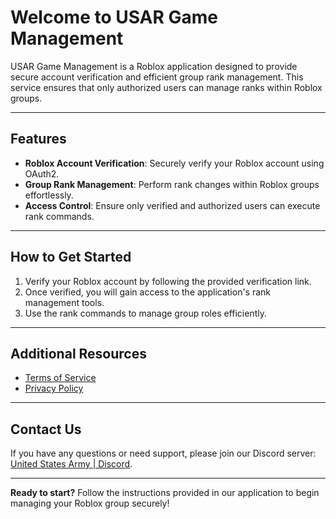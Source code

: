 # Welcome to USAR Game Management

USAR Game Management is a Roblox application designed to provide secure account verification and efficient group rank management. This service ensures that only authorized users can manage ranks within Roblox groups.

---

## Features
- **Roblox Account Verification**: Securely verify your Roblox account using OAuth2.
- **Group Rank Management**: Perform rank changes within Roblox groups effortlessly.
- **Access Control**: Ensure only verified and authorized users can execute rank commands.

---

## How to Get Started
1. Verify your Roblox account by following the provided verification link.
2. Once verified, you will gain access to the application's rank management tools.
3. Use the rank commands to manage group roles efficiently.

---

## Additional Resources
- [Terms of Service](https://usardevelopment.github.io/Terms%20of%20Service/)
- [Privacy Policy](https://usardevelopment.github.io/Privacy%20Policy/)

---

## Contact Us
If you have any questions or need support, please join our Discord server: [United States Army | Discord](https://discord.gg/usar).

---

**Ready to start?** Follow the instructions provided in our application to begin managing your Roblox group securely!
